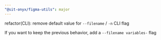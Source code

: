 ```yaml
---
"@sit-onyx/figma-utils": major
---
```


refactor(CLI): remove default value for `--filename` / `-n` CLI flag

If you want to keep the previous behavior, add a `--filename variables-` flag
